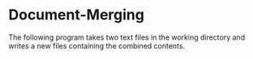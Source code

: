 # Document-Merging
The following program takes two text files in the working directory and writes a new files containing the combined contents. 

